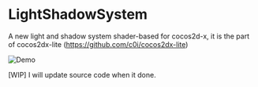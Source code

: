 # LightShadowSystem

A new light and shadow system shader-based for cocos2d-x, 
it is the part of cocos2dx-lite (https://github.com/c0i/cocos2dx-lite)

![Demo](https://github.com/namkazt/LightShadowSystem/blob/master/shadown.gif "demo shadow")

[WIP]
I will update source code when it done.
